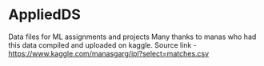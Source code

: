 # AppliedDS
Data files for ML assignments and projects
Many thanks to manas who had this data compiled and uploaded on kaggle. 
Source link - https://www.kaggle.com/manasgarg/ipl?select=matches.csv

